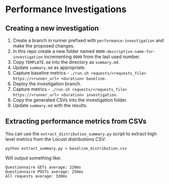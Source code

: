# Performance Investigations

## Creating a new investigation

1. Create a branch in runner prefixed with `performance-investigation` and make the proposed changes.
1. In this repo create a new folder named `0000-descriptive-name-for-investigation` incrementing `0000` from the last used number.
1. Copy `TEMPLATE.md` into the directory as `summary.md`.
1. Update `summary.md` as appropriate.
1. Capture baseline metrics - `./run.sh requests/<requests_file> https://<runner_url> <duration> baseline`.
1. Deploy the investigation branch.
1. Capture metrics - `./run.sh requests/<requests_file> https://<runner_url> <duration> investigation`.
1. Copy the generated CSVs into the investigation folder.
1. Update `summary.md` with the results.

## Extracting performance metrics from CSVs

You can use the `extract_distribution_summary.py` script to extract high level metrics from the Locust distributions CSV:

```
python extract_summary.py < baseline_distribution.csv
```

Will output something like:

```
Questionnaire GETs average: 220ms
Questionnaire POSTs average: 256ms
All requests average: 320ms
```

